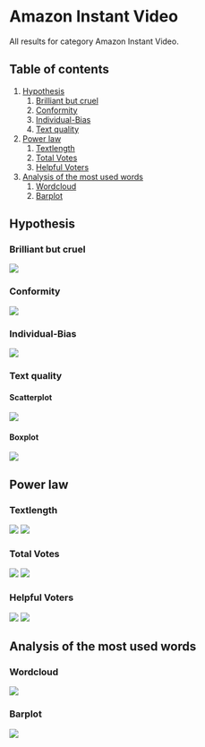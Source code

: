 # Amazon Instant Video

All results for category Amazon Instant Video.

##  Table of contents

1. [Hypothesis](#hypothesis)
    1. [Brilliant but cruel](#brilliant-but-cruel)
    2. [Conformity](#conformity)
    3. [Individual-Bias](#individual-bias)
    4. [Text quality](#text-quality)
2. [Power law](#power-law)
    1. [Textlength](#textlength)
    2. [Total Votes](#total-votes)
    3. [Helpful Voters](#helpful-voters)
3. [Analysis of the most used words](#analysis-of-the-most-used-words)
    1. [Wordcloud](#wordcloud)    
    2. [Barplot](#barplot)

## Hypothesis

### Brilliant but cruel
![](./brilliantButCruelAmazonInstantMovie.gif)

### Conformity
![](./conformityAmazonInstantMovie.gif)

### Individual-Bias
![](./individualBiasAmazonInstantMovie.gif)

### Text quality

#### Scatterplot
![](./scatterPlotwordcountsAmazonInstantMovie.gif)

#### Boxplot
![](./textQualityBoxplotAmazonInstantMovie.gif)


## Power law

### Textlength
![](./c_compareWordcountToOccurence_AmazonInstantVideo.gif)
![](./c_powerlawWordcount_AmazonInstantVideo.gif)

### Total Votes
![](./b_compareVotersToOccurence_AmazonInstantVideo.gif)
![](./b_powerlawVoters_AmazonInstantVideo.gif)

### Helpful Voters
![](./a_comparehelpfulVotersToOccurence_AmazonInstantVideo.gif)
![](./a_powerlawHelpfulVoters_AmazonInstantVideo.gif)

## Analysis of the most used words

### Wordcloud
![](./plotWordcloudEvaluationAmazonInstantVideo.png)

### Barplot
![](./plotWordfrequencyEvaluationAmazonInstantVideo.png)



